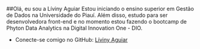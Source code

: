 ﻿##Olá, eu sou a Líviny Aguiar
Estou iniciando o ensino superior em Gestão de Dados na Universidade do Piauí. Além disso, estudo para ser desenvolvedora front-end e no momento estou fazendo o bootcamp de Phyton Data Analytics na Digital Innovation One - DIO.

- Conecte-se comigo no GitHub: [Líviny Aguiar](https://github.com/LivinyAguiar)

